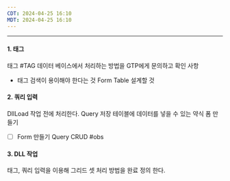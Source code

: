 ```yaml
---
CDT: 2024-04-25 16:10
MDT: 2024-04-25 16:10
---
```

---

#### 1. 태그 
태그 #TAG 데이터 베이스에서 처리하는 방법을 GTP에게 문의하고 
확인 사항
 - 태그 검색이 용이해야 한다는 것 
 Form Table 설계할 것

#### 2. 쿼리 입력
DllLoad 작업 전에 처리한다. 
Query 저장 테이블에 데이터를 넣을 수 있는 약식 폼 만들기
- [ ] Form 만들기 Query CRUD #obs

#### 3. DLL 작업
태그, 쿼리 입력을 이용해 그리드 셋 처리 방법을 완료 정의 한다.
